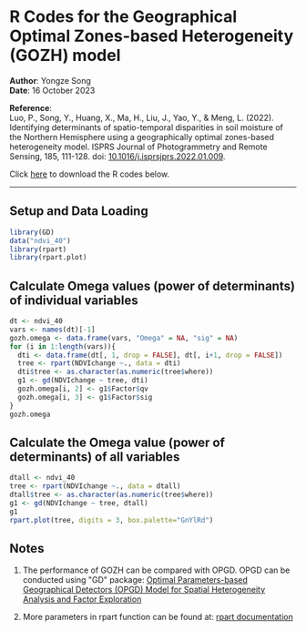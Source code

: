 # R Codes for the Geographical Optimal Zones-based Heterogeneity (GOZH) model

**Author**: Yongze Song  
**Date**: 16 October 2023

**Reference**:  
Luo, P., Song, Y., Huang, X., Ma, H., Liu, J., Yao, Y., & Meng, L. (2022). Identifying determinants of spatio-temporal disparities in soil moisture of the Northern Hemisphere using a geographically optimal zones-based heterogeneity model. ISPRS Journal of Photogrammetry and Remote Sensing, 185, 111-128. doi: [10.1016/j.isprsjprs.2022.01.009](https://doi.org/10.1016/j.isprsjprs.2022.01.009).

Click [here](https://github.com/yongzesong/gozh/blob/main/gozh.R) to download the R codes below.

---

## Setup and Data Loading

```R
library(GD)
data("ndvi_40")
library(rpart)
library(rpart.plot)
```

## Calculate Omega values (power of determinants) of individual variables

```R
dt <- ndvi_40
vars <- names(dt)[-1]
gozh.omega <- data.frame(vars, "Omega" = NA, "sig" = NA)
for (i in 1:length(vars)){
  dti <- data.frame(dt[, 1, drop = FALSE], dt[, i+1, drop = FALSE])
  tree <- rpart(NDVIchange ~., data = dti) 
  dti$tree <- as.character(as.numeric(tree$where))
  g1 <- gd(NDVIchange ~ tree, dti)
  gozh.omega[i, 2] <- g1$Factor$qv
  gozh.omega[i, 3] <- g1$Factor$sig
}
gozh.omega
````

## Calculate the Omega value (power of determinants) of all variables
```R
dtall <- ndvi_40
tree <- rpart(NDVIchange ~., data = dtall)
dtall$tree <- as.character(as.numeric(tree$where))
g1 <- gd(NDVIchange ~ tree, dtall)
g1
rpart.plot(tree, digits = 3, box.palette="GnYlRd") 
```

## Notes

1. The performance of GOZH can be compared with OPGD. OPGD can be conducted using "GD" package: [Optimal Parameters-based Geographical Detectors (OPGD) Model for Spatial Heterogeneity Analysis and Factor Exploration](https://cran.r-project.org/web/packages/GD/vignettes/GD.html)

2. More parameters in rpart function can be found at: [rpart documentation](https://cran.r-project.org/web/packages/rpart/vignettes/longintro.pdf)



